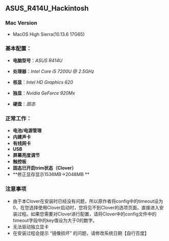 <h2 center>ASUS_R414U_Hackintosh</h2>

### Mac Version

- MacOS High Sierra(10.13.6 17G65)

### 基本配置：

- **电脑型号**：*ASUS R414U*

- **处理器**：*Intel Core i5 7200U @ 2.5GHz*

- **核显**：*Intel HD Graphics 620*

- **独显**：*Nvidia GeForce 920Mx*

- **硬盘**：*固态*



### 正常工作：

- **电池/电源管理**
- **内建声卡**
- **有线网卡**
- **USB**
- **屏幕亮度调节**
- **触控板**
- **固态已开启trim状态（Clover）**
- **修正显存显示1536MB->2048MB **



### 注意事项

- 由于本Clover在安装时已经没有问题，所以原作者将config中的timeout设为0，在您选择使用Clover启动时，您将见不到Clover的选项页面，直接进入安装过程。如果您需要对Clover进行配置，请将Clover中的config文件中的timeout字段中的key值设为大于0的数字。
- 无法驱动独立显卡
- 在安装过程会提示 “镜像损坏” 的问题，请修改系统日期【自行百度】



